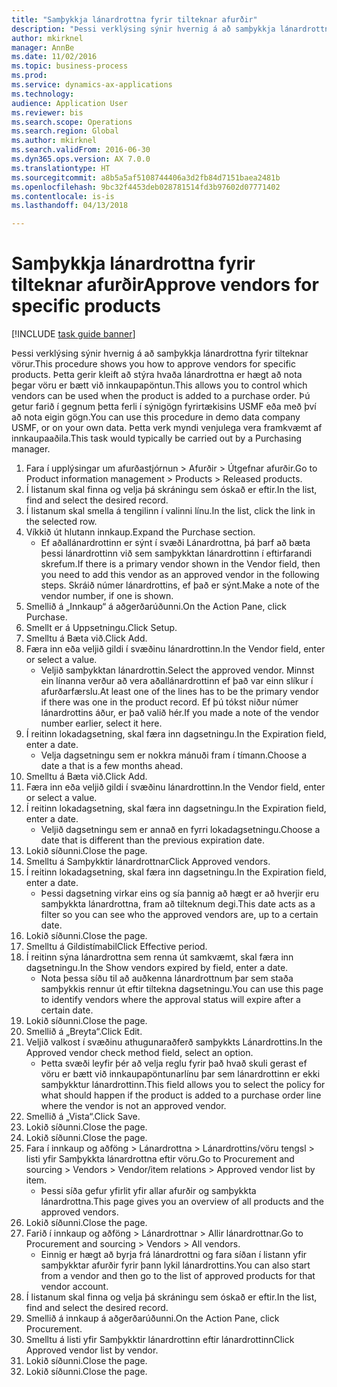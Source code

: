 ```yaml
--- 
title: "Samþykkja lánardrottna fyrir tilteknar afurðir"
description: "Þessi verklýsing sýnir hvernig á að samþykkja lánardrottna fyrir tilteknar vörur."
author: mkirknel
manager: AnnBe
ms.date: 11/02/2016
ms.topic: business-process
ms.prod: 
ms.service: dynamics-ax-applications
ms.technology: 
audience: Application User
ms.reviewer: bis
ms.search.scope: Operations
ms.search.region: Global
ms.author: mkirknel
ms.search.validFrom: 2016-06-30
ms.dyn365.ops.version: AX 7.0.0
ms.translationtype: HT
ms.sourcegitcommit: a8b5a5af5108744406a3d2fb84d7151baea2481b
ms.openlocfilehash: 9bc32f4453deb028781514fd3b97602d07771402
ms.contentlocale: is-is
ms.lasthandoff: 04/13/2018

---
```

# <a name="approve-vendors-for-specific-products"></a><span data-ttu-id="e072b-103">Samþykkja lánardrottna fyrir tilteknar afurðir</span><span class="sxs-lookup"><span data-stu-id="e072b-103">Approve vendors for specific products</span></span>

[!INCLUDE [task guide banner](../../includes/task-guide-banner.md)]

<span data-ttu-id="e072b-104">Þessi verklýsing sýnir hvernig á að samþykkja lánardrottna fyrir tilteknar vörur.</span><span class="sxs-lookup"><span data-stu-id="e072b-104">This procedure shows you how to approve vendors for specific products.</span></span> <span data-ttu-id="e072b-105">Þetta gerir kleift að stýra hvaða lánardrottna er hægt að nota þegar vöru er bætt við innkaupapöntun.</span><span class="sxs-lookup"><span data-stu-id="e072b-105">This allows you to control which vendors can be used when the product is added to a purchase order.</span></span> <span data-ttu-id="e072b-106">Þú getur farið í gegnum þetta ferli í sýnigögn fyrirtækisins USMF eða með því að nota eigin gögn.</span><span class="sxs-lookup"><span data-stu-id="e072b-106">You can use this procedure in demo data company USMF, or on your own data.</span></span> <span data-ttu-id="e072b-107">Þetta verk myndi venjulega vera framkvæmt af innkaupaaðila.</span><span class="sxs-lookup"><span data-stu-id="e072b-107">This task would typically be carried out by a Purchasing manager.</span></span>

1. <span data-ttu-id="e072b-108">Fara í upplýsingar um afurðastjórnun > Afurðir > Útgefnar afurðir.</span><span class="sxs-lookup"><span data-stu-id="e072b-108">Go to Product information management > Products > Released products.</span></span>
2. <span data-ttu-id="e072b-109">Í listanum skal finna og velja þá skráningu sem óskað er eftir.</span><span class="sxs-lookup"><span data-stu-id="e072b-109">In the list, find and select the desired record.</span></span>
3. <span data-ttu-id="e072b-110">Í listanum skal smella á tengilinn í valinni línu.</span><span class="sxs-lookup"><span data-stu-id="e072b-110">In the list, click the link in the selected row.</span></span>
4. <span data-ttu-id="e072b-111">Víkkið út hlutann innkaup.</span><span class="sxs-lookup"><span data-stu-id="e072b-111">Expand the Purchase section.</span></span>
    * <span data-ttu-id="e072b-112">Ef aðallánardrottinn er sýnt í svæði Lánardrottna, þá þarf að bæta þessi lánardrottinn við sem samþykktan lánardrottinn í eftirfarandi skrefum.</span><span class="sxs-lookup"><span data-stu-id="e072b-112">If there is a primary vendor shown in the Vendor field, then you need to add this vendor as an approved vendor in the following steps.</span></span> <span data-ttu-id="e072b-113">Skráið númer lánardrottins, ef það er sýnt.</span><span class="sxs-lookup"><span data-stu-id="e072b-113">Make a note of the vendor number, if one is shown.</span></span>  
5. <span data-ttu-id="e072b-114">Smellið á „Innkaup“ á aðgerðarúðunni.</span><span class="sxs-lookup"><span data-stu-id="e072b-114">On the Action Pane, click Purchase.</span></span>
6. <span data-ttu-id="e072b-115">Smellt er á Uppsetningu.</span><span class="sxs-lookup"><span data-stu-id="e072b-115">Click Setup.</span></span>
7. <span data-ttu-id="e072b-116">Smelltu á Bæta við.</span><span class="sxs-lookup"><span data-stu-id="e072b-116">Click Add.</span></span>
8. <span data-ttu-id="e072b-117">Færa inn eða veljið gildi í svæðinu lánardrottinn.</span><span class="sxs-lookup"><span data-stu-id="e072b-117">In the Vendor field, enter or select a value.</span></span>
    * <span data-ttu-id="e072b-118">Veljið samþykktan lánardrottin.</span><span class="sxs-lookup"><span data-stu-id="e072b-118">Select the approved vendor.</span></span> <span data-ttu-id="e072b-119">Minnst ein línanna verður að vera aðallánardrottinn ef það var einn slíkur í afurðarfærslu.</span><span class="sxs-lookup"><span data-stu-id="e072b-119">At least one of the lines has to be the primary vendor if there was one in the product record.</span></span> <span data-ttu-id="e072b-120">Ef þú tókst niður númer lánardrottins áður, er það valið hér.</span><span class="sxs-lookup"><span data-stu-id="e072b-120">If you made a note of the vendor number earlier, select it here.</span></span>  
9. <span data-ttu-id="e072b-121">Í reitinn lokadagsetning, skal færa inn dagsetningu.</span><span class="sxs-lookup"><span data-stu-id="e072b-121">In the Expiration field, enter a date.</span></span>
    * <span data-ttu-id="e072b-122">Velja dagsetningu sem er nokkra mánuði fram í tímann.</span><span class="sxs-lookup"><span data-stu-id="e072b-122">Choose a date a that is a few months ahead.</span></span>  
10. <span data-ttu-id="e072b-123">Smelltu á Bæta við.</span><span class="sxs-lookup"><span data-stu-id="e072b-123">Click Add.</span></span>
11. <span data-ttu-id="e072b-124">Færa inn eða veljið gildi í svæðinu lánardrottinn.</span><span class="sxs-lookup"><span data-stu-id="e072b-124">In the Vendor field, enter or select a value.</span></span>
12. <span data-ttu-id="e072b-125">Í reitinn lokadagsetning, skal færa inn dagsetningu.</span><span class="sxs-lookup"><span data-stu-id="e072b-125">In the Expiration field, enter a date.</span></span>
    * <span data-ttu-id="e072b-126">Veljið dagsetningu sem er annað en fyrri lokadagsetningu.</span><span class="sxs-lookup"><span data-stu-id="e072b-126">Choose a date that is different than the previous expiration date.</span></span>  
13. <span data-ttu-id="e072b-127">Lokið síðunni.</span><span class="sxs-lookup"><span data-stu-id="e072b-127">Close the page.</span></span>
14. <span data-ttu-id="e072b-128">Smelltu á Samþykktir lánardrottnar</span><span class="sxs-lookup"><span data-stu-id="e072b-128">Click Approved vendors.</span></span>
15. <span data-ttu-id="e072b-129">Í reitinn lokadagsetning, skal færa inn dagsetningu.</span><span class="sxs-lookup"><span data-stu-id="e072b-129">In the Expiration field, enter a date.</span></span>
    * <span data-ttu-id="e072b-130">Þessi dagsetning virkar eins og sía þannig að hægt er að hverjir eru samþykkta lánardrottna, fram að tilteknum degi.</span><span class="sxs-lookup"><span data-stu-id="e072b-130">This date acts as a filter so you can see who the approved vendors are, up to a certain date.</span></span>  
16. <span data-ttu-id="e072b-131">Lokið síðunni.</span><span class="sxs-lookup"><span data-stu-id="e072b-131">Close the page.</span></span>
17. <span data-ttu-id="e072b-132">Smelltu á Gildistímabil</span><span class="sxs-lookup"><span data-stu-id="e072b-132">Click Effective period.</span></span>
18. <span data-ttu-id="e072b-133">Í reitinn sýna lánardrottna sem renna út samkvæmt, skal færa inn dagsetningu.</span><span class="sxs-lookup"><span data-stu-id="e072b-133">In the Show vendors expired by field, enter a date.</span></span>
    * <span data-ttu-id="e072b-134">Nota þessa síðu til að auðkenna lánardrottnum þar sem staða samþykkis rennur út eftir tiltekna dagsetningu.</span><span class="sxs-lookup"><span data-stu-id="e072b-134">You can use this page to identify vendors where the approval status will expire after a certain date.</span></span>  
19. <span data-ttu-id="e072b-135">Lokið síðunni.</span><span class="sxs-lookup"><span data-stu-id="e072b-135">Close the page.</span></span>
20. <span data-ttu-id="e072b-136">Smellið á „Breyta“.</span><span class="sxs-lookup"><span data-stu-id="e072b-136">Click Edit.</span></span>
21. <span data-ttu-id="e072b-137">Veljið valkost í svæðinu athugunaraðferð samþykkts Lánardrottins.</span><span class="sxs-lookup"><span data-stu-id="e072b-137">In the Approved vendor check method field, select an option.</span></span>
    * <span data-ttu-id="e072b-138">Þetta svæði leyfir þér að velja reglu fyrir það hvað skuli gerast ef vöru er bætt við innkaupapöntunarlínu þar sem lánardrottinn er ekki samþykktur lánardrottinn.</span><span class="sxs-lookup"><span data-stu-id="e072b-138">This field allows you to select the policy for what should happen if the product is added to a purchase order line where the vendor is not an approved vendor.</span></span>  
22. <span data-ttu-id="e072b-139">Smellið á „Vista“.</span><span class="sxs-lookup"><span data-stu-id="e072b-139">Click Save.</span></span>
23. <span data-ttu-id="e072b-140">Lokið síðunni.</span><span class="sxs-lookup"><span data-stu-id="e072b-140">Close the page.</span></span>
24. <span data-ttu-id="e072b-141">Lokið síðunni.</span><span class="sxs-lookup"><span data-stu-id="e072b-141">Close the page.</span></span>
25. <span data-ttu-id="e072b-142">Fara í innkaup og aðföng > Lánardrottna > Lánardrottins/vöru tengsl > listi yfir Samþykkta lánardrottna eftir vöru.</span><span class="sxs-lookup"><span data-stu-id="e072b-142">Go to Procurement and sourcing > Vendors > Vendor/item relations > Approved vendor list by item.</span></span>
    * <span data-ttu-id="e072b-143">Þessi síða gefur yfirlit yfir allar afurðir og samþykkta lánardrottna.</span><span class="sxs-lookup"><span data-stu-id="e072b-143">This page gives you an overview of all products and the approved vendors.</span></span>  
26. <span data-ttu-id="e072b-144">Lokið síðunni.</span><span class="sxs-lookup"><span data-stu-id="e072b-144">Close the page.</span></span>
27. <span data-ttu-id="e072b-145">Farið í innkaup og aðföng > Lánardrottnar > Allir lánardrottnar.</span><span class="sxs-lookup"><span data-stu-id="e072b-145">Go to Procurement and sourcing > Vendors > All vendors.</span></span>
    * <span data-ttu-id="e072b-146">Einnig er hægt að byrja frá lánardrottni og fara síðan í listann yfir samþykktar afurðir fyrir þann lykil lánardrottins.</span><span class="sxs-lookup"><span data-stu-id="e072b-146">You can also start from a vendor and then go to the list of approved products for that vendor account.</span></span>  
28. <span data-ttu-id="e072b-147">Í listanum skal finna og velja þá skráningu sem óskað er eftir.</span><span class="sxs-lookup"><span data-stu-id="e072b-147">In the list, find and select the desired record.</span></span>
29. <span data-ttu-id="e072b-148">Smellið á innkaup á aðgerðarúðunni.</span><span class="sxs-lookup"><span data-stu-id="e072b-148">On the Action Pane, click Procurement.</span></span>
30. <span data-ttu-id="e072b-149">Smelltu á listi yfir Samþykktir lánardrottinn eftir lánardrottinn</span><span class="sxs-lookup"><span data-stu-id="e072b-149">Click Approved vendor list by vendor.</span></span>
31. <span data-ttu-id="e072b-150">Lokið síðunni.</span><span class="sxs-lookup"><span data-stu-id="e072b-150">Close the page.</span></span>
32. <span data-ttu-id="e072b-151">Lokið síðunni.</span><span class="sxs-lookup"><span data-stu-id="e072b-151">Close the page.</span></span>



